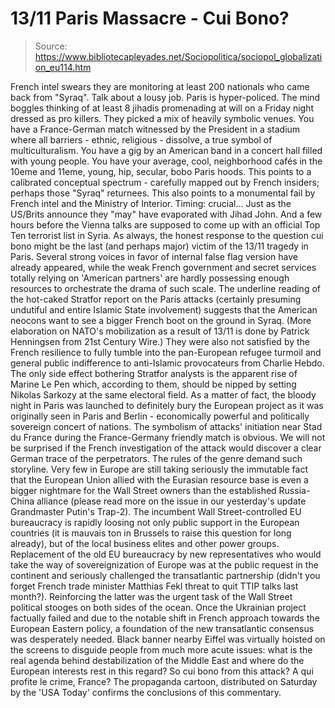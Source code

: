 # 13/11 Paris Massacre - Cui Bono?

> Source: https://www.bibliotecapleyades.net/Sociopolitica/sociopol_globalization_eu114.htm

French intel swears they are monitoring at least 200
nationals who came back from "Syraq". Talk about a lousy
job. Paris is hyper-policed. The mind boggles thinking of at
least 8 jihadis promenading at will on a Friday night
dressed as pro killers.
They picked a mix of heavily symbolic venues. You have a
France-German match witnessed by the President in a stadium
where all barriers - ethnic, religious - dissolve, a true
symbol of multiculturalism.
You have a gig by an American band in a concert hall filled
with young people. You have your average, cool, neighborhood
cafés in the 10eme and 11eme, young, hip, secular, bobo
Paris hoods.
This points to a calibrated conceptual spectrum - carefully
mapped out by French insiders; perhaps those "Syraq"
returnees. This also points to a monumental fail by French
intel and the Ministry of Interior.
Timing: crucial...
Just as the US/Brits announce they "may" have evaporated
with Jihad John.
And a few hours before the Vienna talks are supposed to come
up with an official Top Ten terrorist list in Syria.
As
always, the honest response to the question
cui bono
might be the last (and perhaps major) victim of the
13/11 tragedy in Paris.
Several strong voices in favor of
internal false flag version have already
appeared, while the weak French
government and secret services totally relying on 'American
partners' are hardly possessing enough resources to orchestrate
the drama of such scale.
The underline reading of the
hot-caked Stratfor report on the Paris attacks (certainly
presuming undutiful and entire Islamic State involvement)
suggests that the American
neocons want to see a bigger French boot on the ground in
Syraq.
(More elaboration on NATO's
mobilization as a result of 13/11 is done by Patrick
Henningsen
from 21st Century Wire.)
They were also not satisfied by the
French resilience to fully tumble into the pan-European refugee
turmoil and general public indifference to
anti-Islamic provocateurs from Charlie
Hebdo.
The only side effect
bothering Stratfor analysts is the apparent rise of Marine Le
Pen which, according to them, should be nipped by setting
Nikolas Sarkozy at the same electoral field.
As a matter of fact, the bloody night in Paris
was launched to definitely bury the European project as it was
originally seen in Paris and Berlin - economically powerful and
politically sovereign concert of nations.
The symbolism of attacks' initiation
near Stad du France during the France-Germany friendly match is
obvious.
We will not be surprised if the
French investigation of the attack would discover a clear
German trace of the perpetrators. The rules of the genre
demand such storyline.
Very few in Europe are still
taking seriously the immutable fact that the European Union
allied with the Eurasian resource base is even a bigger
nightmare for the Wall Street owners than the established
Russia-China alliance (please read more on the issue in our
yesterday's update
Grandmaster Putin's Trap-2).
The incumbent Wall
Street-controlled EU bureaucracy is rapidly loosing not only
public support in the European countries (it is mauvais ton
in Brussels to raise this question for long already), but of the
local business elites and other power groups.
Replacement of the old EU
bureaucracy by new representatives who would take the way of
sovereignization of Europe was at the public request in the
continent and seriously challenged the transatlantic partnership
(didn't you forget French trade minister Matthias Fekl
threat to quit TTIP talks last
month?).
Reinforcing the latter was the
urgent task of the Wall Street political stooges on both sides
of the ocean.
Once the Ukrainian project
factually failed and due to the notable shift in French approach
towards the European Eastern policy, a foundation of
the new transatlantic consensus was desperately needed.
Black banner nearby
Eiffel was virtually hoisted on the screens to disguide
people from much more acute issues:
what is the real agenda behind
destabilization of the Middle East and where do the European
interests rest in this regard?
So
cui bono from this attack?
A qui profite le crime, France?
The propaganda cartoon,
distributed on Saturday by the 'USA
Today'
confirms the conclusions of this
commentary.
